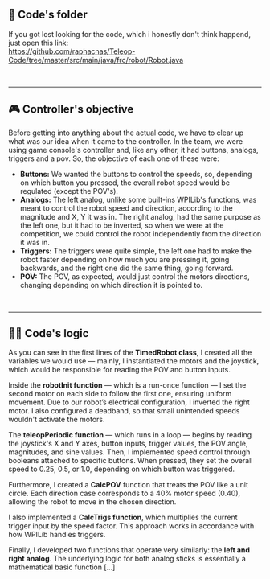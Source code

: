 ## 📁 Code's folder

If you got lost looking for the code, which i honestly don't think happend, just open this link: <br>
https://github.com/raphacnas/Teleop-Code/tree/master/src/main/java/frc/robot/Robot.java

<br>

---
## 🎮 Controller's objective

Before getting into anything about the actual code, we have to clear up what was our idea when it came to the controller. In the team, we were using game console's
controller and, like any other, it had buttons, analogs, triggers and a pov. So, the objective of each one of these were:

- **Buttons:** We wanted the buttons to control the speeds, so, depending on which button you pressed, the overall robot speed would be regulated (except the POV's).
- **Analogs:** The left analog, unlike some built-ins WPILib's functions, was meant to control the robot speed and direction, according to the magnitude and X, Y it was in. 
The right analog, had the same purpose as the left one, but it had to be inverted, so when we were at the competition, we could control the robot independently from the direction it was in.
- **Triggers:** The triggers were quite simple, the left one had to make the robot faster depending on how much you are pressing it, going backwards, and the right one did the same thing, going forward.
- **POV:** The POV, as expected, would just control the motors directions, changing depending on which direction it is pointed to.

<br>

---
## 👨‍💻 Code's logic

As you can see in the first lines of the **TimedRobot class**, I created all the variables we would use — mainly, I instantiated the motors and the joystick,
which would be responsible for reading the POV and button inputs.

Inside the **robotInit function** — which is a run-once function — I set the second motor on each side to follow the first one, ensuring uniform movement. 
Due to our robot’s electrical configuration, I inverted the right motor. I also configured a deadband, so that small unintended speeds wouldn't activate the motors.

The **teleopPeriodic function** — which runs in a loop — begins by reading the joystick's X and Y axes, button inputs, trigger values, the POV angle, magnitudes, and
sine values. Then, I implemented speed control through booleans attached to specific buttons. When pressed, they set the overall speed to 0.25, 0.5, or 1.0, 
depending on which button was triggered.

Furthermore, I created a **CalcPOV** function that treats the POV like a unit circle. Each direction case corresponds to a 40% motor speed (0.40), allowing the robot
to move in the chosen direction.

I also implemented a **CalcTrigs function**, which multiplies the current trigger input by the speed factor. This approach works in accordance with how WPILib handles
triggers.

Finally, I developed two functions that operate very similarly: the **left and right analog**. The underlying logic for both analog sticks is essentially a mathematical
basic function [...] 
